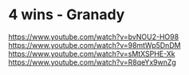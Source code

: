 # 4 wins - Granady

https://www.youtube.com/watch?v=bvNOU2-HO98
https://www.youtube.com/watch?v=98mtWp5DnDM
https://www.youtube.com/watch?v=sMtXSPHE-Xk
https://www.youtube.com/watch?v=R8qeYx9wnZg
